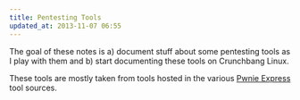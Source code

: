 ```yaml
---
title: Pentesting Tools
updated_at: 2013-11-07 06:55
---
```



The goal of these notes is a) document stuff about some pentesting tools as I
play with them and b) start documenting these tools on Crunchbang Linux.

These tools are mostly taken from tools hosted in the various [Pwnie
Express](https://github.com/pwnieexpress) tool sources. 
